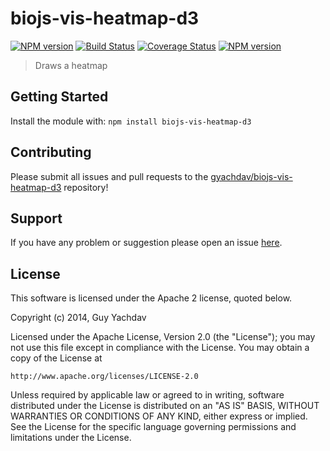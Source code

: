 # biojs-vis-heatmap-d3

[![NPM version](http://img.shields.io/npm/v/biojs-vis-heatmap-d3.svg)](https://www.npmjs.org/package/biojs-vis-heatmap-d3)
[![Build Status](https://secure.travis-ci.org/gyachdav/biojs-vis-heatmap-d3.png?branch=master)](http://travis-ci.org/gyachdav/biojs-vis-heatmap-d3)
[![Coverage Status](https://img.shields.io/coveralls/gyachdav/biojs-vis-heatmap-d3.svg)](https://coveralls.io/r/gyachdav/biojs-vis-heatmap-d3)
[![NPM version](https://badge-me.herokuapp.com/api/npm/biojs-vis-heatmap-d3.png)](http://badges.enytc.com/for/npm/biojs-vis-heatmap-d3) 

> Draws a heatmap

## Getting Started
Install the module with: `npm install biojs-vis-heatmap-d3`

## Contributing

Please submit all issues and pull requests to the [gyachdav/biojs-vis-heatmap-d3](http://github.com/gyachdav/biojs-vis-heatmap-d3) repository!

## Support
If you have any problem or suggestion please open an issue [here](https://github.com/gyachdav/biojs-vis-heatmap-d3/issues).

## License 


This software is licensed under the Apache 2 license, quoted below.

Copyright (c) 2014, Guy Yachdav

Licensed under the Apache License, Version 2.0 (the "License"); you may not
use this file except in compliance with the License. You may obtain a copy of
the License at

    http://www.apache.org/licenses/LICENSE-2.0

Unless required by applicable law or agreed to in writing, software
distributed under the License is distributed on an "AS IS" BASIS, WITHOUT
WARRANTIES OR CONDITIONS OF ANY KIND, either express or implied. See the
License for the specific language governing permissions and limitations under
the License.
